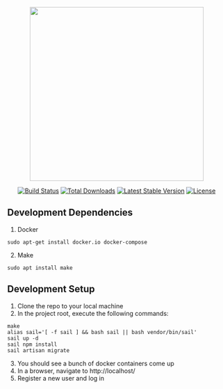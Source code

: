 <p align="center"><a href="https://laravel.com" target="_blank"><img src="https://raw.githubusercontent.com/laravel/art/master/logo-lockup/5%20SVG/2%20CMYK/1%20Full%20Color/laravel-logolockup-cmyk-red.svg" width="400"></a></p>

<p align="center">
<a href="https://travis-ci.org/laravel/framework"><img src="https://travis-ci.org/laravel/framework.svg" alt="Build Status"></a>
<a href="https://packagist.org/packages/laravel/framework"><img src="https://img.shields.io/packagist/dt/laravel/framework" alt="Total Downloads"></a>
<a href="https://packagist.org/packages/laravel/framework"><img src="https://img.shields.io/packagist/v/laravel/framework" alt="Latest Stable Version"></a>
<a href="https://packagist.org/packages/laravel/framework"><img src="https://img.shields.io/packagist/l/laravel/framework" alt="License"></a>
</p>

## Development Dependencies

1. Docker
```
sudo apt-get install docker.io docker-compose
```
2. Make
```
sudo apt install make
```

## Development Setup

1. Clone the repo to your local machine
2. In the project root, execute the following commands:

```
make
alias sail='[ -f sail ] && bash sail || bash vendor/bin/sail'
sail up -d
sail npm install
sail artisan migrate
```

3. You should see a bunch of docker containers come up
4. In a browser, navigate to http://localhost/
5. Register a new user and log in
